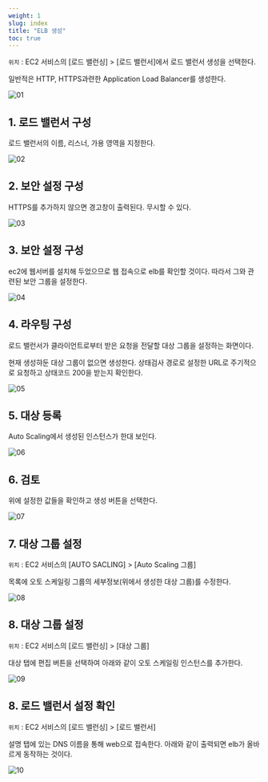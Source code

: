 ```yaml
---
weight: 1
slug: index
title: "ELB 생성"
toc: true
---
```


`위치` : EC2 서비스의 [로드 밸런싱] > [로드 밸런서]에서
로드 밸런서 생성을 선택한다.

일반적은 HTTP, HTTPS과련한 Application Load Balancer를 생성한다.

![01](/docs/infra/ec2/elb/elbcreate/01.png)

## 1. 로드 밸런서 구성

로드 밸런서의 이름, 리스너, 가용 영역을 지정한다.

![02](/docs/infra/ec2/elb/elbcreate/02.png)

## 2. 보안 설정 구성

HTTPS를 추가하지 않으면 경고창이 출력된다.
무시할 수 있다.

![03](/docs/infra/ec2/elb/elbcreate/03.png)

## 3. 보안 설정 구성

ec2에 웹서버를 설치해 두었으므로 웹 접속으로 elb를 확인할 것이다.
따라서 그와 관련된 보안 그룹을 설정한다.

![04](/docs/infra/ec2/elb/elbcreate/04.png)

## 4. 라우팅 구성

로드 밸런서가 클라이언트로부터 받은 요청을 전달할 대상 그룹을 설정하는 화면이다.

현재 생성햐둔 대상 그룹이 없으면 생성한다.
상태검사 경로로 설정한 URL로 주기적으로 요청하고 상태코드 200을 받는지 확인한다.

![05](/docs/infra/ec2/elb/elbcreate/05.png)

## 5. 대상 등록

Auto Scaling에서 생성된 인스턴스가 한대 보인다.

![06](/docs/infra/ec2/elb/elbcreate/06.png)


## 6. 검토

위에 설정한 값들을 확인하고 생성 버튼을 선택한다.

![07](/docs/infra/ec2/elb/elbcreate/07.png)


## 7. 대상 그룹 설정

`위치` : EC2 서비스의 [AUTO SACLING] > [Auto Scaling 그룹]

목록에 오토 스케일링 그룹의 세부정보(위에서 생성한 대상 그룹)를 수정한다.

![08](/docs/infra/ec2/elb/elbcreate/08.png)

## 8. 대상 그룹 설정

`위치` : EC2 서비스의 [로드 밸런싱] > [대상 그룹]

대상 탭에 편집 버튼을 선택하여 아래와 같이 오토 스케일링 인스턴스를
추가한다.

![09](/docs/infra/ec2/elb/elbcreate/09.png)


## 8. 로드 밸런서 설정 확인

`위치` : EC2 서비스의 [로드 밸런싱] > [로드 밸런서]

설명 탭에 있는 DNS 이름을 통해 web으로 접속한다.
아래와 같이 출력되면 elb가 올바르게 동작하는 것이다.

![10](/docs/infra/ec2/elb/elbcreate/10.png)



